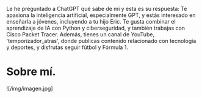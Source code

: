 Le he preguntado a ChatGPT qué sabe de mi y esta es su respuesta:
Te apasiona la inteligencia artificial, especialmente GPT, y estás interesado en enseñarla a jóvenes, incluyendo a tu hijo Eric. 
Te gusta combinar el aprendizaje de IA con Python y ciberseguridad, y también trabajas con Cisco Packet Tracer.
Además, tienes un canal de YouTube, 'temporizador_atras', donde publicas contenido relacionado con tecnología y deportes, y disfrutas seguir fútbol y Fórmula 1.

# Sobre mí.

![/img/imagen.jpg]
